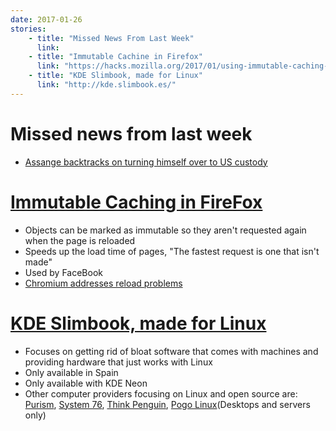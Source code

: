```yaml
---
date: 2017-01-26
stories:
    - title: "Missed News From Last Week"
      link:
    - title: "Immutable Cachine in Firefox"
      link: "https://hacks.mozilla.org/2017/01/using-immutable-caching-to-speed-up-the-web/"
    - title: "KDE Slimbook, made for Linux"
      link: "http://kde.slimbook.es/"
---
```

# Missed news from last week
* [Assange backtracks on turning himself over to US custody](https://www.washingtonpost.com/world/the_americas/wikileaks-julian-assange-retreats-from-extradition-pledge/2017/01/18/3b85d2aa-dde2-11e6-8902-610fe486791c_story.html)

# [Immutable Caching in FireFox](https://hacks.mozilla.org/2017/01/using-immutable-caching-to-speed-up-the-web/)
* Objects can be marked as immutable so they aren't requested again when the page is reloaded
* Speeds up the load time of pages, "The fastest request is one that isn't made"
* Used by FaceBook
* [Chromium addresses reload problems](https://blog.chromium.org/2017/01/reload-reloaded-faster-and-leaner-page_26.html)

# [KDE Slimbook, made for Linux](http://kde.slimbook.es/)
* Focuses on getting rid of bloat software that comes with machines and providing hardware that just works with Linux
* Only available in Spain
* Only available with KDE Neon
* Other computer providers focusing on Linux and open source are: [Purism](https://puri.sm/), [System 76](https://system76.com/), [Think Penguin](https://www.thinkpenguin.com/), [Pogo Linux](http://www.pogolinux.com/)(Desktops and servers only)
